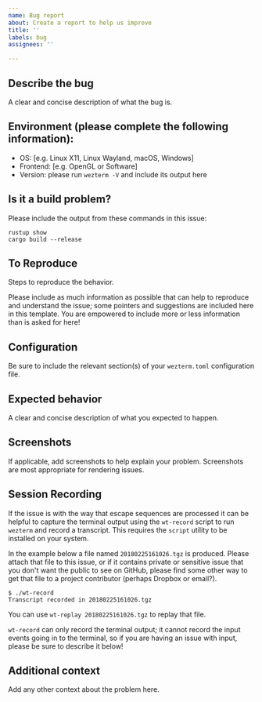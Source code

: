 ```yaml
---
name: Bug report
about: Create a report to help us improve
title: ''
labels: bug
assignees: ''

---
```


## Describe the bug

A clear and concise description of what the bug is.

## Environment (please complete the following information):

 - OS: [e.g. Linux X11, Linux Wayland, macOS, Windows]
 - Frontend:  [e.g. OpenGL or Software]
 - Version: please run `wezterm -V` and include its output here

## Is it a build problem?

Please include the output from these commands in this issue:

```
rustup show
cargo build --release
```

## To Reproduce

Steps to reproduce the behavior.

Please include as much information as possible that can help to reproduce and understand the issue; some pointers and suggestions are included here in this template. You are empowered to include more or less information than is asked for here!

## Configuration

Be sure to include the relevant section(s) of your `wezterm.toml` configuration file.

## Expected behavior
A clear and concise description of what you expected to happen.

## Screenshots

If applicable, add screenshots to help explain your problem.  Screenshots are most
appropriate for rendering issues.

## Session Recording

If the issue is with the way that escape sequences are processed it can be helpful
to capture the terminal output using the `wt-record` script to run `wezterm` and
record a transcript.  This requires the `script` utility to be installed on your system.

In the example below a file named `20180225161026.tgz` is produced.  Please attach that
file to this issue, or if it contains private or sensitive issue that you don't want the
public to see on GitHub, please find some other way to get that file to a project
contributor (perhaps Dropbox or email?).

```
$ ./wt-record
Transcript recorded in 20180225161026.tgz
```

You can use `wt-replay 20180225161026.tgz` to replay that file.

`wt-record` can only record the terminal output; it cannot record the input events going
in to the terminal, so if you are having an issue with input, please be sure to describe
it below!

## Additional context
Add any other context about the problem here.
